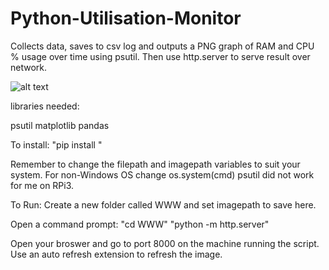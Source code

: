 # Python-Utilisation-Monitor
Collects data, saves to csv log and outputs a PNG graph of RAM and CPU % usage over time using psutil. 
Then use http.server to serve result over network.

![alt text](https://github.com/BobbyLeonard/Python-Utilisation-Monitor/blob/master/monitor.jpg)

libraries needed:

  psutil
  matplotlib
  pandas
  
  To install: "pip install <library>"

Remember to change the filepath and imagepath variables to suit your system.
For non-Windows OS change os.system(cmd)
psutil did not work for me on RPi3.

To Run:
  Create a new folder called WWW and set imagepath to save here.
  
  Open a command prompt:
    "cd WWW"
    "python -m http.server"
  
  Open your broswer and go to port 8000 on the machine running the script.
  Use an auto refresh extension to refresh the image.
